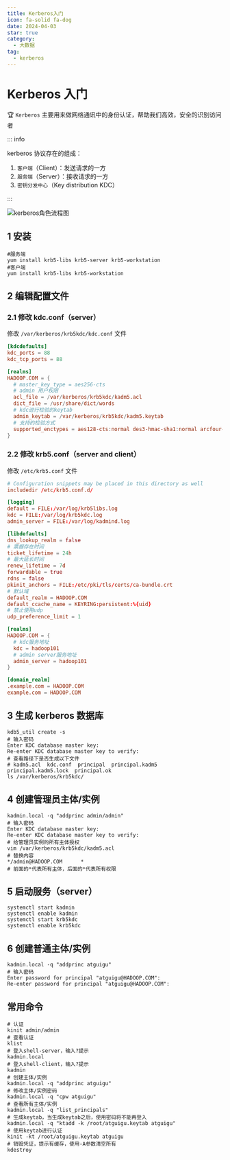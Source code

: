 ```yaml
---
title: Kerberos入门
icon: fa-solid fa-dog
date: 2024-04-03
star: true
category:
  - 大数据
tag:
  - kerberos
---
```


# Kerberos 入门

:trophy: `Kerberos` 主要用来做网络通讯中的身份认证，帮助我们高效，安全的识别访问者

<!-- more -->

::: info

kerberos 协议存在的组成：

1. `客户端`（Client）：发送请求的一方
2. `服务端`（Server）：接收请求的一方
3. `密钥分发中心`（Key distribution KDC）

:::

![kerberos角色流程图](https://gitee.com/Zhouwen-CN/orange-blog-pictures/raw/master/images/202404032105528.png)

## 1 安装

```shell
#服务端
yum install krb5-libs krb5-server krb5-workstation
#客户端
yum install krb5-libs krb5-workstation
```

## 2 编辑配置文件

### 2.1 修改 kdc.conf（server）

修改 `/var/kerberos/krb5kdc/kdc.conf` 文件

```toml title="/var/kerberos/krb5kdc/kdc.conf"
[kdcdefaults]
kdc_ports = 88
kdc_tcp_ports = 88

[realms]
HADOOP.COM = {
  # master_key_type = aes256-cts
  # admin 用户权限
  acl_file = /var/kerberos/krb5kdc/kadm5.acl
  dict_file = /usr/share/dict/words
  # kdc进行检验的keytab
  admin_keytab = /var/kerberos/krb5kdc/kadm5.keytab
  # 支持的检验方式
  supported_enctypes = aes128-cts:normal des3-hmac-sha1:normal arcfour-hmac:normal camellia256-cts:normal camellia128-cts:normal des-hmac-sha1:normal des-cbc-md5:normal des-cbc-crc:normal
}
```

### 2.2 修改 krb5.conf（server and client）

修改 `/etc/krb5.conf` 文件

```toml title="/etc/krb5.conf"
# Configuration snippets may be placed in this directory as well
includedir /etc/krb5.conf.d/

[logging]
default = FILE:/var/log/krb5libs.log
kdc = FILE:/var/log/krb5kdc.log
admin_server = FILE:/var/log/kadmind.log

[libdefaults]
dns_lookup_realm = false
# 票据存在时间
ticket_lifetime = 24h
# 最大延长时间
renew_lifetime = 7d
forwardable = true
rdns = false
pkinit_anchors = FILE:/etc/pki/tls/certs/ca-bundle.crt
# 默认域
default_realm = HADOOP.COM
default_ccache_name = KEYRING:persistent:%{uid}
# 禁止使用udp
udp_preference_limit = 1

[realms]
HADOOP.COM = {
  # kdc服务地址
  kdc = hadoop101
  # admin server服务地址
  admin_server = hadoop101
}

[domain_realm]
.example.com = HADOOP.COM
example.com = HADOOP.COM
```

## 3 生成 kerberos 数据库

```shell
kdb5_util create -s
# 输入密码
Enter KDC database master key:
Re-enter KDC database master key to verify:
# 查看路径下是否生成以下文件
# kadm5.acl  kdc.conf  principal  principal.kadm5  principal.kadm5.lock  principal.ok
ls /var/kerberos/krb5kdc/
```

## 4 创建管理员主体/实例

```shell
kadmin.local -q "addprinc admin/admin"
# 输入密码
Enter KDC database master key:
Re-enter KDC database master key to verify:
# 给管理员实例的所有主体授权
vim /var/kerberos/krb5kdc/kadm5.acl
# 替换内容
*/admin@HADOOP.COM      *
# 前面的*代表所有主体，后面的*代表所有权限
```

## 5 启动服务（server）

```shell
systemctl start kadmin
systemctl enable kadmin
systemctl start krb5kdc
systemctl enable krb5kdc
```

## 6 创建普通主体/实例

```shell
kadmin.local -q "addprinc atguigu"
# 输入密码
Enter password for principal "atguigu@HADOOP.COM":
Re-enter password for principal "atguigu@HADOOP.COM":
```

## 常用命令

```shell
# 认证
kinit admin/admin
# 查看认证
klist
# 登入shell-server，输入?提示
kadmin.local
# 登入shell-client，输入?提示
kadmin
# 创建主体/实例
kadmin.local -q "addprinc atguigu"
# 修改主体/实例密码
kadmin.local -q "cpw atguigu"
# 查看所有主体/实例
kadmin.local -q "list_principals"
# 生成keytab，当生成keytab之后，使用密码将不能再登入
kadmin.local -q "ktadd -k /root/atguigu.keytab atguigu"
# 使用keytab进行认证
kinit -kt /root/atguigu.keytab atguigu
# 销毁凭证，提示有缓存，使用-A参数清空所有
kdestroy
```
